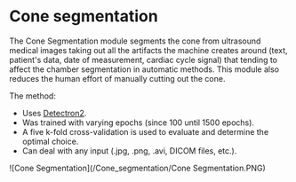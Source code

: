 # Cone segmentation

The Cone Segmentation module segments the cone from ultrasound medical images taking out all the artifacts the machine creates around (text, patient's data, date of measurement, cardiac cycle signal) that tending to affect the chamber segmentation in automatic methods. This module also reduces the human effort of manually cutting out the cone.

The method: 
*  Uses [Detectron2](https://ai.meta.com/tools/detectron2/).
*  Was trained with varying epochs (since 100 until 1500 epochs).
*  A five k-fold cross-validation is used to evaluate and determine the optimal choice.
*  Can deal with any input (.jpg, .png, .avi, DICOM files, etc.).

![Cone Segmentation](/Cone_segmentation/Cone Segmentation.PNG)
